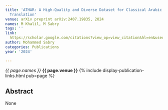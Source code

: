```yaml
---
title: 'ATHAR: A High-Quality and Diverse Dataset for Classical Arabic to English
  Translation'
venue: arXiv preprint arXiv:2407.19835, 2024
names: M Khalil, M Sabry
tags: ''
link: 
  https://scholar.google.com/citations?view_op=view_citation&hl=en&user=lfhzf8wAAAAJ&pagesize=100&sortby=pubdate&citation_for_view=lfhzf8wAAAAJ:qjMakFHDy7sC
author: Mohammed Sabry
categories: Publications
year: '2024'

---
```


*{{ page.names }}*
**{{ page.venue }}**
{% include display-publication-links.html pub=page %}
## Abstract

None